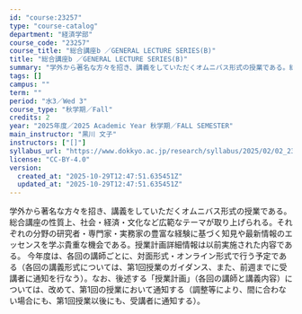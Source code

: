 ```yaml
---
id: "course:23257"
type: "course-catalog"
department: "経済学部"
course_code: "23257"
course_title: "総合講座b ／GENERAL LECTURE SERIES(B)"
title: "総合講座b ／GENERAL LECTURE SERIES(B)"
summary: "学外から著名な方々を招き、講義をしていただくオムニバス形式の授業である。総合講座の性質上、社会・経済・文化など広範なテーマが取り上げられる。それぞれの分野の研究者・専門家・実務家の豊富な経験に基づく知見や最新情報のエッセンスを学ぶ貴重な機会…"
tags: []
campus: ""
term: ""
period: "水3／Wed 3"
course_type: "秋学期／Fall"
credits: 2
year: "2025年度／2025 Academic Year 秋学期／FALL SEMESTER"
main_instructor: "黒川 文子"
instructors: ["[]"]
syllabus_url: "https://www.dokkyo.ac.jp/research/syllabus/2025/02/02_23257_ja_JP.html"
license: "CC-BY-4.0"
version:
  created_at: "2025-10-29T12:47:51.635451Z"
  updated_at: "2025-10-29T12:47:51.635451Z"
---
```

学外から著名な方々を招き、講義をしていただくオムニバス形式の授業である。総合講座の性質上、社会・経済・文化など広範なテーマが取り上げられる。それぞれの分野の研究者・専門家・実務家の豊富な経験に基づく知見や最新情報のエッセンスを学ぶ貴重な機会である。授業計画詳細情報は以前実施された内容である。 今年度は、各回の講師ごとに、対面形式・オンライン形式で行う予定である（各回の講義形式については、第1回授業のガイダンス、また、前週までに受講者に通知を行なう）。なお、後述する「授業計画」（各回の講師と講義内容）については、改めて、第1回の授業において通知する（調整等により、間に合わない場合にも、第1回授業以後にも、受講者に通知する）。
